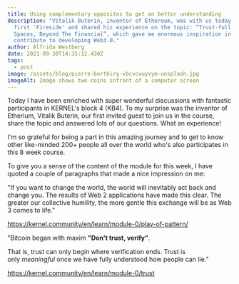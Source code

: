 ```yaml
---
title: Using complementary opposites to get an better understanding
description: "Vitalik Buterin, inventor of Ethereum, was with us today on KB4s
  first 'Fireside' and shared his experience on the topic: “Trust-full Web3
  Spaces, Beyond The Financial”, which gave me enormous inspiration in how I can
  contribute to developing Web3.0."
author: Alfrida Westberg
date: 2021-09-30T14:35:12.430Z
tags:
  - post
image: /assets/blog/pierre-borthiry-vbcvcwuyvym-unsplash.jpg
imageAlt: Image shows two coins infront of a computer screen
---
```

Today I have been enriched with super wonderful discussions with fantastic participants in KERNEL's block 4 (KB4). To my surprise was the inventor of Etherium, Vitalik Buterin, our first invited guest to join us in the course, share the topic and answered lots of our questions. What an experience!

I'm so grateful for being a part in this amazing journey and to get to know other like-minded 200+ people all over the world who's also participates in this 8 week course.

To give you a sense of the content of the module for this week, I have quoted a couple of paragraphs that made a nice impression on me:

"If you want to change the world, the world will inevitably act back and change you. The results of Web 2 applications have made this clear. The greater our collective humility, the more gentle this exchange will be as Web 3 comes to life."

https://kernel.community/en/learn/module-0/play-of-pattern/



"Bitcoin began with maxim **"Don't trust, verify"**.

That is, trust can only begin where verification ends. Trust is only *meaningful* once we have fully understood how people can lie."

https://kernel.community/en/learn/module-0/trust
